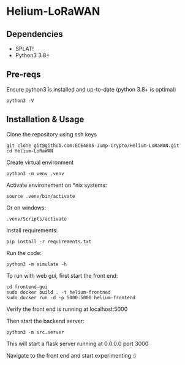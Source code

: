 # Helium-LoRaWAN

## Dependencies
- SPLAT!
- Python3 3.8+


## Pre-reqs

Ensure python3 is installed and up-to-date (python 3.8+ is optimal)

```
python3 -V
```


## Installation & Usage

Clone the repository using ssh keys
```
git clone git@github.com:ECE4805-Jump-Crypto/Helium-LoRaWAN.git
cd Helium-LoRaWAN
```

Create virtual environment
```
python3 -m venv .venv
```

Activate environement on *nix systems:
```
source .venv/bin/activate
```

Or on windows:
```
.venv/Scripts/activate
```

Install requirements:
```
pip install -r requirements.txt
```

Run the code:
```
python3 -m simulate -h
```

To run with web gui, first start the front end:
```
cd frontend-gui
sudo docker build . -t helium-frontned
sudo docker run -d -p 5000:5000 helium-frontend
```

Verify the front end is running at localhost:5000

Then start the backend server:
```
python3 -m src.server
```

This will start a flask server running at 0.0.0.0 port 3000

Navigate to the front end and start experimenting :)





